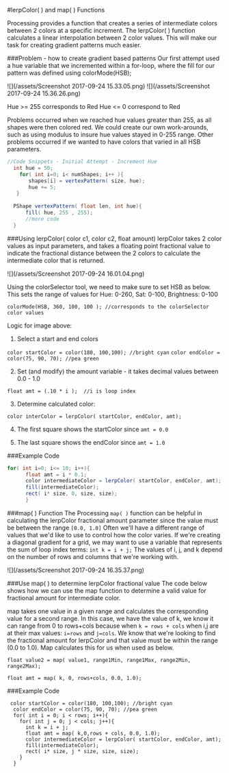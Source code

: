 #lerpColor( ) and map( ) Functions

Processing provides a function that creates a series of intermediate colors between 2 colors at a specific increment.  The lerpColor( ) function calculates a linear interpolation between 2 color values.  This will make our task for creating gradient patterns much easier.  

###Problem - how to create gradient based patterns 
Our first attempt used a hue variable that we incremented within a for-loop, where the fill for our pattern was defined using colorMode(HSB);

![](/assets/Screenshot 2017-09-24 15.33.05.png)
![](/assets/Screenshot 2017-09-24 15.36.26.png)

Hue >= 255  corresponds to Red
Hue <= 0    correspond to Red
    
Problems occurred when we reached hue values greater than 255, as all shapes were then colored red.  We could create our own work-arounds, such as using modulus to insure hue values stayed in 0-255 range.  Other problems occurred if we wanted to have colors that varied in all HSB parameters.     

```java
//Code Snippets - Initial Attempt - Increment Hue
  int hue = 50;
    for( int i=0; i< numShapes; i++ ){
       shapes[i] = vertexPattern( size, hue);
       hue += 5;
   }
  
  PShape vertexPattern( float len, int hue){
      fill( hue, 255 , 255);
      //more code
  }
```

###Using lerpColor( color c1, color c2, float amount) 
lerpColor takes 2 color values as input parameters, and takes a floating point fractional value to indicate the fractional distance between the 2 colors to calculate the intermediate color that is returned.

![](/assets/Screenshot 2017-09-24 16.01.04.png)

Using the colorSelector tool, we need to make sure to set HSB as below. This sets the range of values for Hue: 0-260, Sat: 0-100, Brightness: 0-100

`colorMode(HSB, 360, 100, 100 ); //corresponds to the colorSelector color values`

Logic for image above:  

1. Select a start and end colors
     
  `color startColor = color(180, 100,100); //bright cyan`
  `color endColor = color(75, 90, 70); //pea green`
  
2. Set (and modify) the amount variable - it takes decimal values between 0.0 - 1.0
 
 `float amt = (.10 * i );  //i is loop index `
 
3.  Determine calculated color:
  
  `color interColor = lerpColor( startColor, endColor, amt);`
  
4.  The first square shows the startColor since `amt = 0.0`

5.  The last square shows the endColor since `amt = 1.0`
  
###Example Code

```java
for( int i=0; i<= 10; i++){
      float amt = i * 0.1;
      color intermediateColor = lerpColor( startColor, endColor, amt);
      fill(intermediateColor);
      rect( i* size, 0, size, size);
      }
```

###map( ) Function
The Processing `map( )` function can be helpful in calculating the lerpColor fractional amount parameter since the value must be between the range `[0.0, 1.0]`  Often we'll have a different range of values that we'd like to use to control how the color varies.  If we're creating a diagonal gradient for a grid, we may want to use a variable that represents the sum of loop index terms:  `int k = i + j;`   The values of i, j, and k depend on the number of rows and columns that we're working with.

![](/assets/Screenshot 2017-09-24 16.35.37.png)
 
###Use map( ) to determine lerpColor fractional value
The code below shows how we can use the map function to determine a valid value for fractional amount for intermediate color. 

map takes one value in a given range and calculates the corresponding value for a second range.  In this case, we have the value of k, we know it can range from 0 to rows+cols because when `k = rows + cols` when i,j are at their max values: `i=rows` and `j=cols`.  We know that we're looking to find the fractional amount for lerpColor and that value must be within the range (0.0 to 1.0).  Map calculates this for us when used as below. 
 
 `float value2 = map( value1, range1Min, range1Max, range2Min, range2Max); `
 
 `float amt = map( k, 0, rows+cols, 0.0, 1.0);`
 
###Example Code 
```
 color startColor = color(180, 100,100); //bright cyan
  color endColor = color(75, 90, 70); //pea green
  for( int i = 0; i < rows; i++){
    for( int j = 0; j < cols; j++){
      int k = i + j;
      float amt = map( k,0,rows + cols, 0.0, 1.0);
      color intermediateColor = lerpColor( startColor, endColor, amt);
      fill(intermediateColor);
      rect( i* size, j * size, size, size);
    }
  }
  
```


  
  


